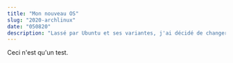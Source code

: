 ```yaml
---
title: "Mon nouveau OS"
slug: "2020-archlinux"
date: "050820"
description: "Lassé par Ubuntu et ses variantes, j'ai décidé de changer d'environnement de travail pour Arch Linux..."
---
```


Ceci n'est qu'un test.
